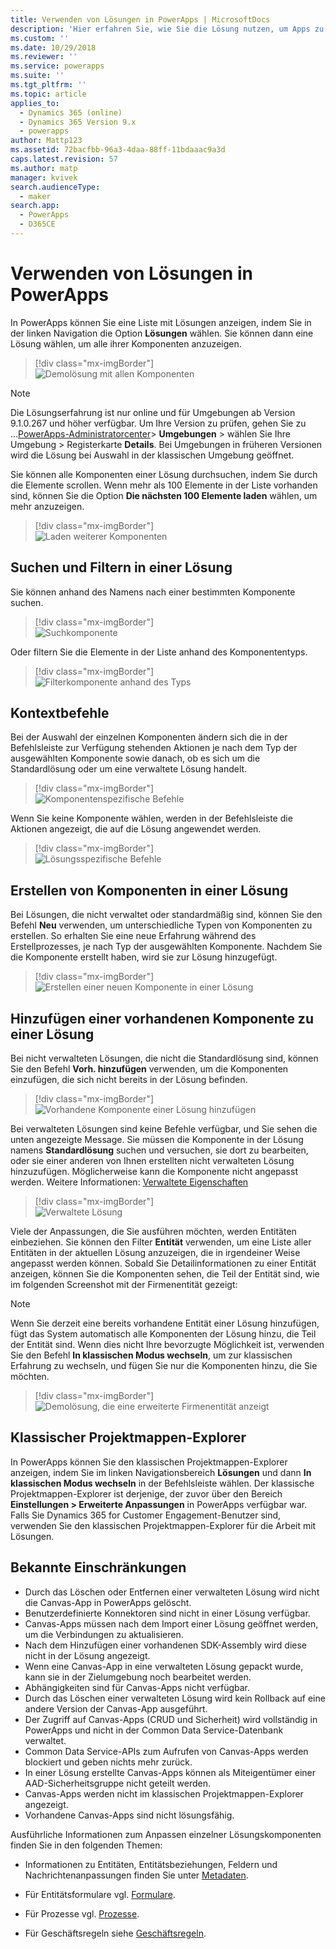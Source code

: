 ```yaml
---
title: Verwenden von Lösungen in PowerApps | MicrosoftDocs
description: 'Hier erfahren Sie, wie Sie die Lösung nutzen, um Apps zu erstellen oder anzupassen'
ms.custom: ''
ms.date: 10/29/2018
ms.reviewer: ''
ms.service: powerapps
ms.suite: ''
ms.tgt_pltfrm: ''
ms.topic: article
applies_to:
  - Dynamics 365 (online)
  - Dynamics 365 Version 9.x
  - powerapps
author: Mattp123
ms.assetid: 72bacfbb-96a3-4daa-88ff-11bdaaac9a3d
caps.latest.revision: 57
ms.author: matp
manager: kvivek
search.audienceType:
  - maker
search.app:
  - PowerApps
  - D365CE
---
```

# <a name="use-solutions-in-powerapps"></a>Verwenden von Lösungen in PowerApps

 In PowerApps können Sie eine Liste mit Lösungen anzeigen, indem Sie in der linken Navigation die Option **Lösungen** wählen. Sie können dann eine Lösung wählen, um alle ihrer Komponenten anzuzeigen. 
 
> [!div class="mx-imgBorder"]  
> ![Demolösung mit allen Komponenten](media/solution-all-items-list.PNG "Demolösung mit allen Komponenten")  
 
> [!NOTE]
>  Die Lösungserfahrung ist nur online und für Umgebungen ab Version 9.1.0.267 und höher verfügbar. Um Ihre Version zu prüfen, gehen Sie zu ...[PowerApps-Administratorcenter](https://admin.powerapps.com/)> **Umgebungen** > wählen Sie Ihre Umgebung > Registerkarte **Details**. Bei Umgebungen in früheren Versionen wird die Lösung bei Auswahl in der klassischen Umgebung geöffnet.  
 
 Sie können alle Komponenten einer Lösung durchsuchen, indem Sie durch die Elemente scrollen. Wenn mehr als 100 Elemente in der Liste vorhanden sind, können Sie die Option **Die nächsten 100 Elemente laden** wählen, um mehr anzuzeigen. 
 
> [!div class="mx-imgBorder"]  
> ![Laden weiterer Komponenten](media/load-more.PNG "Laden weiterer Komponenten")  

 ## <a name="search-and-filter-in-a-solution"></a>Suchen und Filtern in einer Lösung
 
 Sie können anhand des Namens nach einer bestimmten Komponente suchen. 
 
> [!div class="mx-imgBorder"]  
> ![Suchkomponente](media/solution-search-box.png "Suchkomponente")  
 
 Oder filtern Sie die Elemente in der Liste anhand des Komponententyps.
  
> [!div class="mx-imgBorder"]  
> ![Filterkomponente anhand des Typs](media/solution-filter.PNG "Filterkomponente anhand des Typs")  
 
 ## <a name="contextual-commands"></a>Kontextbefehle
 
 Bei der Auswahl der einzelnen Komponenten ändern sich die in der Befehlsleiste zur Verfügung stehenden Aktionen je nach dem Typ der ausgewählten Komponente sowie danach, ob es sich um die Standardlösung oder um eine verwaltete Lösung handelt. 
 
> [!div class="mx-imgBorder"]  
> ![Komponentenspezifische Befehle](media/component-commands.png "Komponentenspezifische Befehle")  
 
 Wenn Sie keine Komponente wählen, werden in der Befehlsleiste die Aktionen angezeigt, die auf die Lösung angewendet werden. 
 
> [!div class="mx-imgBorder"]  
> ![Lösungsspezifische Befehle](media/solution-commands.PNG "Lösungsspezifische Befehle")  
 
 ## <a name="create-components-in-a-solution"></a>Erstellen von Komponenten in einer Lösung
 Bei Lösungen, die nicht verwaltet oder standardmäßig sind, können Sie den Befehl **Neu** verwenden, um unterschiedliche Typen von Komponenten zu erstellen. So erhalten Sie eine neue Erfahrung während des Erstellprozesses, je nach Typ der ausgewählten Komponente. Nachdem Sie die Komponente erstellt haben, wird sie zur Lösung hinzugefügt. 
 
> [!div class="mx-imgBorder"]  
> ![Erstellen einer neuen Komponente in einer Lösung](media/solution-new-component.PNG "Erstellen einer neuen Komponente in einer Lösung")  
 
 ## <a name="add-an-existing-component-to-a-solution"></a>Hinzufügen einer vorhandenen Komponente zu einer Lösung
 
 Bei nicht verwalteten Lösungen, die nicht die Standardlösung sind, können Sie den Befehl **Vorh. hinzufügen** verwenden, um die Komponenten einzufügen, die sich nicht bereits in der Lösung befinden.  
 
> [!div class="mx-imgBorder"]  
> ![Vorhandene Komponente einer Lösung hinzufügen](media/solution-add-existing-component.PNG "Vorhandene Komponente einer Lösung hinzufügen")  
  
 Bei verwalteten Lösungen sind keine Befehle verfügbar, und Sie sehen die unten angezeigte Message. Sie müssen die Komponente in der Lösung namens **Standardlösung** suchen und versuchen, sie dort zu bearbeiten, oder sie einer anderen von Ihnen erstellten nicht verwalteten Lösung hinzuzufügen. Möglicherweise kann die Komponente nicht angepasst werden. Weitere Informationen: [Verwaltete Eigenschaften](solutions-overview.md#managed-properties)

> [!div class="mx-imgBorder"]  
> ![Verwaltete Lösung](media/managed-solution.PNG "Verwaltete Lösung")  

 Viele der Anpassungen, die Sie ausführen möchten, werden Entitäten einbeziehen. Sie können den Filter **Entität** verwenden, um eine Liste aller Entitäten in der aktuellen Lösung anzuzeigen, die in irgendeiner Weise angepasst werden können. Sobald Sie Detailinformationen zu einer Entität anzeigen, können Sie die Komponenten sehen, die Teil der Entität sind, wie im folgenden Screenshot mit der Firmenentität gezeigt: 
 
> [!NOTE]
>  Wenn Sie derzeit eine bereits vorhandene Entität einer Lösung hinzufügen, fügt das System automatisch alle Komponenten der Lösung hinzu, die Teil der Entität sind. Wenn dies nicht Ihre bevorzugte Möglichkeit ist, verwenden Sie den Befehl **In klassischen Modus wechseln**, um zur klassischen Erfahrung zu wechseln, und fügen Sie nur die Komponenten hinzu, die Sie möchten. <!-- We will soon improve this experience from PowerApps and allow you to select only the specific component(s) under entity that you want to add into a solution. -->
  
> [!div class="mx-imgBorder"]  
> ![Demolösung, die eine erweiterte Firmenentität anzeigt](media/solution-entity-account.png "Demolösung, die eine erweiterte Firmenentität anzeigt")  

## <a name="classic-solution-explorer"></a>Klassischer Projektmappen-Explorer

In PowerApps können Sie den klassischen Projektmappen-Explorer anzeigen, indem Sie im linken Navigationsbereich **Lösungen** und dann **In klassischen Modus wechseln** in der Befehlsleiste wählen. Der klassische Projektmappen-Explorer ist derjenige, der zuvor über den Bereich **Einstellungen > Erweiterte Anpassungen** in PowerApps verfügbar war. Falls Sie Dynamics 365 for Customer Engagement-Benutzer sind, verwenden Sie den klassischen Projektmappen-Explorer für die Arbeit mit Lösungen.  

## <a name="known-limitations"></a>Bekannte Einschränkungen

- Durch das Löschen oder Entfernen einer verwalteten Lösung wird nicht die Canvas-App in PowerApps gelöscht.
- Benutzerdefinierte Konnektoren sind nicht in einer Lösung verfügbar.
- Canvas-Apps müssen nach dem Import einer Lösung geöffnet werden, um die Verbindungen zu aktualisieren.
- Nach dem Hinzufügen einer vorhandenen SDK-Assembly wird diese nicht in der Lösung angezeigt. 
- Wenn eine Canvas-App in eine verwalteten Lösung gepackt wurde, kann sie in der Zielumgebung noch bearbeitet werden.
- Abhängigkeiten sind für Canvas-Apps nicht verfügbar.
- Durch das Löschen einer verwalteten Lösung wird kein Rollback auf eine andere Version der Canvas-App ausgeführt. 
-   Der Zugriff auf Canvas-Apps (CRUD und Sicherheit) wird vollständig in PowerApps und nicht in der Common Data Service-Datenbank verwaltet.
-   Common Data Service-APIs zum Aufrufen von Canvas-Apps werden blockiert und geben nichts mehr zurück. 
-   In einer Lösung erstellte Canvas-Apps können als Miteigentümer einer AAD-Sicherheitsgruppe nicht geteilt werden.
-   Canvas-Apps werden nicht im klassischen Projektmappen-Explorer angezeigt.
-   Vorhandene Canvas-Apps sind nicht lösungsfähig. 

 Ausführliche Informationen zum Anpassen einzelner Lösungskomponenten finden Sie in den folgenden Themen:  
  
-   Informationen zu Entitäten, Entitätsbeziehungen, Feldern und Nachrichtenanpassungen finden Sie unter [Metadaten](create-edit-metadata.md).  
  
-   Für Entitätsformulare vgl. [Formulare](../model-driven-apps/create-design-forms.md).  
  
-   Für Prozesse vgl. [Prozesse](../model-driven-apps/guide-staff-through-common-tasks-processes.md).  
  
-   Für Geschäftsregeln siehe [Geschäftsregeln](../model-driven-apps/create-business-rules-recommendations-apply-logic-form.md).  
